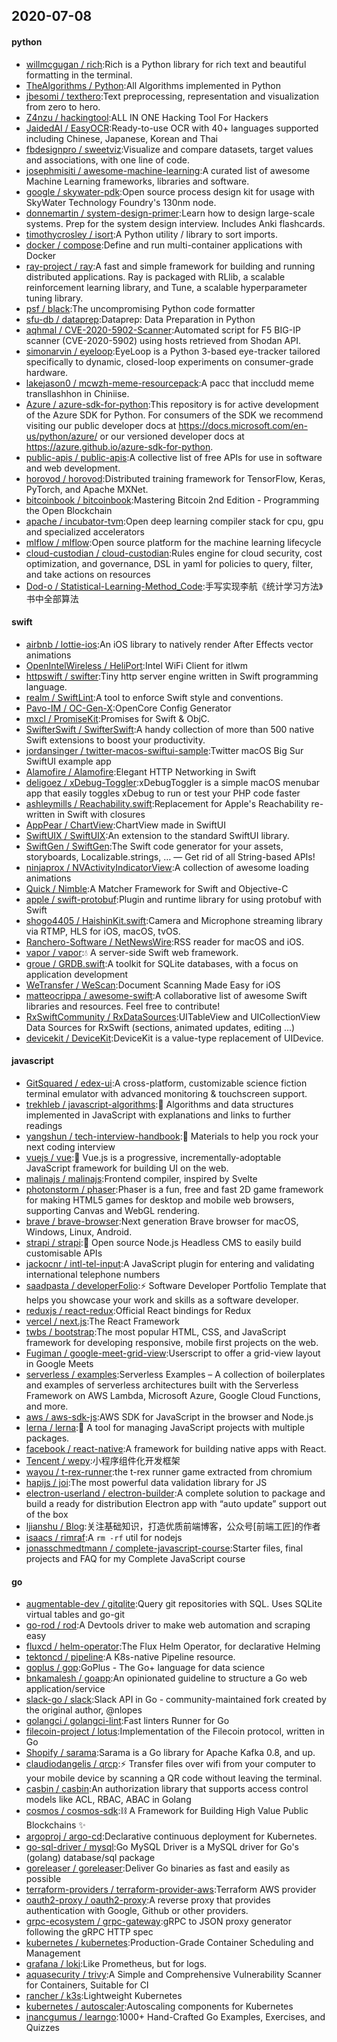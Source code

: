 ## 2020-07-08

#### python
* [willmcgugan / rich](https://github.com/willmcgugan/rich):Rich is a Python library for rich text and beautiful formatting in the terminal.
* [TheAlgorithms / Python](https://github.com/TheAlgorithms/Python):All Algorithms implemented in Python
* [jbesomi / texthero](https://github.com/jbesomi/texthero):Text preprocessing, representation and visualization from zero to hero.
* [Z4nzu / hackingtool](https://github.com/Z4nzu/hackingtool):ALL IN ONE Hacking Tool For Hackers
* [JaidedAI / EasyOCR](https://github.com/JaidedAI/EasyOCR):Ready-to-use OCR with 40+ languages supported including Chinese, Japanese, Korean and Thai
* [fbdesignpro / sweetviz](https://github.com/fbdesignpro/sweetviz):Visualize and compare datasets, target values and associations, with one line of code.
* [josephmisiti / awesome-machine-learning](https://github.com/josephmisiti/awesome-machine-learning):A curated list of awesome Machine Learning frameworks, libraries and software.
* [google / skywater-pdk](https://github.com/google/skywater-pdk):Open source process design kit for usage with SkyWater Technology Foundry's 130nm node.
* [donnemartin / system-design-primer](https://github.com/donnemartin/system-design-primer):Learn how to design large-scale systems. Prep for the system design interview. Includes Anki flashcards.
* [timothycrosley / isort](https://github.com/timothycrosley/isort):A Python utility / library to sort imports.
* [docker / compose](https://github.com/docker/compose):Define and run multi-container applications with Docker
* [ray-project / ray](https://github.com/ray-project/ray):A fast and simple framework for building and running distributed applications. Ray is packaged with RLlib, a scalable reinforcement learning library, and Tune, a scalable hyperparameter tuning library.
* [psf / black](https://github.com/psf/black):The uncompromising Python code formatter
* [sfu-db / dataprep](https://github.com/sfu-db/dataprep):Dataprep: Data Preparation in Python
* [aqhmal / CVE-2020-5902-Scanner](https://github.com/aqhmal/CVE-2020-5902-Scanner):Automated script for F5 BIG-IP scanner (CVE-2020-5902) using hosts retrieved from Shodan API.
* [simonarvin / eyeloop](https://github.com/simonarvin/eyeloop):EyeLoop is a Python 3-based eye-tracker tailored specifically to dynamic, closed-loop experiments on consumer-grade hardware.
* [lakejason0 / mcwzh-meme-resourcepack](https://github.com/lakejason0/mcwzh-meme-resourcepack):A pacc that inccludd meme transllashhon in Chiniise.
* [Azure / azure-sdk-for-python](https://github.com/Azure/azure-sdk-for-python):This repository is for active development of the Azure SDK for Python. For consumers of the SDK we recommend visiting our public developer docs at https://docs.microsoft.com/en-us/python/azure/ or our versioned developer docs at https://azure.github.io/azure-sdk-for-python.
* [public-apis / public-apis](https://github.com/public-apis/public-apis):A collective list of free APIs for use in software and web development.
* [horovod / horovod](https://github.com/horovod/horovod):Distributed training framework for TensorFlow, Keras, PyTorch, and Apache MXNet.
* [bitcoinbook / bitcoinbook](https://github.com/bitcoinbook/bitcoinbook):Mastering Bitcoin 2nd Edition - Programming the Open Blockchain
* [apache / incubator-tvm](https://github.com/apache/incubator-tvm):Open deep learning compiler stack for cpu, gpu and specialized accelerators
* [mlflow / mlflow](https://github.com/mlflow/mlflow):Open source platform for the machine learning lifecycle
* [cloud-custodian / cloud-custodian](https://github.com/cloud-custodian/cloud-custodian):Rules engine for cloud security, cost optimization, and governance, DSL in yaml for policies to query, filter, and take actions on resources
* [Dod-o / Statistical-Learning-Method_Code](https://github.com/Dod-o/Statistical-Learning-Method_Code):手写实现李航《统计学习方法》书中全部算法

#### swift
* [airbnb / lottie-ios](https://github.com/airbnb/lottie-ios):An iOS library to natively render After Effects vector animations
* [OpenIntelWireless / HeliPort](https://github.com/OpenIntelWireless/HeliPort):Intel WiFi Client for itlwm
* [httpswift / swifter](https://github.com/httpswift/swifter):Tiny http server engine written in Swift programming language.
* [realm / SwiftLint](https://github.com/realm/SwiftLint):A tool to enforce Swift style and conventions.
* [Pavo-IM / OC-Gen-X](https://github.com/Pavo-IM/OC-Gen-X):OpenCore Config Generator
* [mxcl / PromiseKit](https://github.com/mxcl/PromiseKit):Promises for Swift & ObjC.
* [SwifterSwift / SwifterSwift](https://github.com/SwifterSwift/SwifterSwift):A handy collection of more than 500 native Swift extensions to boost your productivity.
* [jordansinger / twitter-macos-swiftui-sample](https://github.com/jordansinger/twitter-macos-swiftui-sample):Twitter macOS Big Sur SwiftUI example app
* [Alamofire / Alamofire](https://github.com/Alamofire/Alamofire):Elegant HTTP Networking in Swift
* [deligoez / xDebug-Toggler](https://github.com/deligoez/xDebug-Toggler):xDebugToggler is a simple macOS menubar app that easily toggles xDebug to run or test your PHP code faster
* [ashleymills / Reachability.swift](https://github.com/ashleymills/Reachability.swift):Replacement for Apple's Reachability re-written in Swift with closures
* [AppPear / ChartView](https://github.com/AppPear/ChartView):ChartView made in SwiftUI
* [SwiftUIX / SwiftUIX](https://github.com/SwiftUIX/SwiftUIX):An extension to the standard SwiftUI library.
* [SwiftGen / SwiftGen](https://github.com/SwiftGen/SwiftGen):The Swift code generator for your assets, storyboards, Localizable.strings, … — Get rid of all String-based APIs!
* [ninjaprox / NVActivityIndicatorView](https://github.com/ninjaprox/NVActivityIndicatorView):A collection of awesome loading animations
* [Quick / Nimble](https://github.com/Quick/Nimble):A Matcher Framework for Swift and Objective-C
* [apple / swift-protobuf](https://github.com/apple/swift-protobuf):Plugin and runtime library for using protobuf with Swift
* [shogo4405 / HaishinKit.swift](https://github.com/shogo4405/HaishinKit.swift):Camera and Microphone streaming library via RTMP, HLS for iOS, macOS, tvOS.
* [Ranchero-Software / NetNewsWire](https://github.com/Ranchero-Software/NetNewsWire):RSS reader for macOS and iOS.
* [vapor / vapor](https://github.com/vapor/vapor):💧
A server-side Swift web framework.
* [groue / GRDB.swift](https://github.com/groue/GRDB.swift):A toolkit for SQLite databases, with a focus on application development
* [WeTransfer / WeScan](https://github.com/WeTransfer/WeScan):Document Scanning Made Easy for iOS
* [matteocrippa / awesome-swift](https://github.com/matteocrippa/awesome-swift):A collaborative list of awesome Swift libraries and resources. Feel free to contribute!
* [RxSwiftCommunity / RxDataSources](https://github.com/RxSwiftCommunity/RxDataSources):UITableView and UICollectionView Data Sources for RxSwift (sections, animated updates, editing ...)
* [devicekit / DeviceKit](https://github.com/devicekit/DeviceKit):DeviceKit is a value-type replacement of UIDevice.

#### javascript
* [GitSquared / edex-ui](https://github.com/GitSquared/edex-ui):A cross-platform, customizable science fiction terminal emulator with advanced monitoring & touchscreen support.
* [trekhleb / javascript-algorithms](https://github.com/trekhleb/javascript-algorithms):📝
Algorithms and data structures implemented in JavaScript with explanations and links to further readings
* [yangshun / tech-interview-handbook](https://github.com/yangshun/tech-interview-handbook):💯
Materials to help you rock your next coding interview
* [vuejs / vue](https://github.com/vuejs/vue):🖖
Vue.js is a progressive, incrementally-adoptable JavaScript framework for building UI on the web.
* [malinajs / malinajs](https://github.com/malinajs/malinajs):Frontend compiler, inspired by Svelte
* [photonstorm / phaser](https://github.com/photonstorm/phaser):Phaser is a fun, free and fast 2D game framework for making HTML5 games for desktop and mobile web browsers, supporting Canvas and WebGL rendering.
* [brave / brave-browser](https://github.com/brave/brave-browser):Next generation Brave browser for macOS, Windows, Linux, Android.
* [strapi / strapi](https://github.com/strapi/strapi):🚀
Open source Node.js Headless CMS to easily build customisable APIs
* [jackocnr / intl-tel-input](https://github.com/jackocnr/intl-tel-input):A JavaScript plugin for entering and validating international telephone numbers
* [saadpasta / developerFolio](https://github.com/saadpasta/developerFolio):⚡️
Software Developer Portfolio Template that helps you showcase your work and skills as a software developer.
* [reduxjs / react-redux](https://github.com/reduxjs/react-redux):Official React bindings for Redux
* [vercel / next.js](https://github.com/vercel/next.js):The React Framework
* [twbs / bootstrap](https://github.com/twbs/bootstrap):The most popular HTML, CSS, and JavaScript framework for developing responsive, mobile first projects on the web.
* [Fugiman / google-meet-grid-view](https://github.com/Fugiman/google-meet-grid-view):Userscript to offer a grid-view layout in Google Meets
* [serverless / examples](https://github.com/serverless/examples):Serverless Examples – A collection of boilerplates and examples of serverless architectures built with the Serverless Framework on AWS Lambda, Microsoft Azure, Google Cloud Functions, and more.
* [aws / aws-sdk-js](https://github.com/aws/aws-sdk-js):AWS SDK for JavaScript in the browser and Node.js
* [lerna / lerna](https://github.com/lerna/lerna):🐉
A tool for managing JavaScript projects with multiple packages.
* [facebook / react-native](https://github.com/facebook/react-native):A framework for building native apps with React.
* [Tencent / wepy](https://github.com/Tencent/wepy):小程序组件化开发框架
* [wayou / t-rex-runner](https://github.com/wayou/t-rex-runner):the t-rex runner game extracted from chromium
* [hapijs / joi](https://github.com/hapijs/joi):The most powerful data validation library for JS
* [electron-userland / electron-builder](https://github.com/electron-userland/electron-builder):A complete solution to package and build a ready for distribution Electron app with “auto update” support out of the box
* [ljianshu / Blog](https://github.com/ljianshu/Blog):关注基础知识，打造优质前端博客，公众号[前端工匠]的作者
* [isaacs / rimraf](https://github.com/isaacs/rimraf):A `rm -rf` util for nodejs
* [jonasschmedtmann / complete-javascript-course](https://github.com/jonasschmedtmann/complete-javascript-course):Starter files, final projects and FAQ for my Complete JavaScript course

#### go
* [augmentable-dev / gitqlite](https://github.com/augmentable-dev/gitqlite):Query git repositories with SQL. Uses SQLite virtual tables and go-git
* [go-rod / rod](https://github.com/go-rod/rod):A Devtools driver to make web automation and scraping easy
* [fluxcd / helm-operator](https://github.com/fluxcd/helm-operator):The Flux Helm Operator, for declarative Helming
* [tektoncd / pipeline](https://github.com/tektoncd/pipeline):A K8s-native Pipeline resource.
* [goplus / gop](https://github.com/goplus/gop):GoPlus - The Go+ language for data science
* [bnkamalesh / goapp](https://github.com/bnkamalesh/goapp):An opinionated guideline to structure a Go web application/service
* [slack-go / slack](https://github.com/slack-go/slack):Slack API in Go - community-maintained fork created by the original author, @nlopes
* [golangci / golangci-lint](https://github.com/golangci/golangci-lint):Fast linters Runner for Go
* [filecoin-project / lotus](https://github.com/filecoin-project/lotus):Implementation of the Filecoin protocol, written in Go
* [Shopify / sarama](https://github.com/Shopify/sarama):Sarama is a Go library for Apache Kafka 0.8, and up.
* [claudiodangelis / qrcp](https://github.com/claudiodangelis/qrcp):⚡
Transfer files over wifi from your computer to your mobile device by scanning a QR code without leaving the terminal.
* [casbin / casbin](https://github.com/casbin/casbin):An authorization library that supports access control models like ACL, RBAC, ABAC in Golang
* [cosmos / cosmos-sdk](https://github.com/cosmos/cosmos-sdk):⛓️
A Framework for Building High Value Public Blockchains
✨
* [argoproj / argo-cd](https://github.com/argoproj/argo-cd):Declarative continuous deployment for Kubernetes.
* [go-sql-driver / mysql](https://github.com/go-sql-driver/mysql):Go MySQL Driver is a MySQL driver for Go's (golang) database/sql package
* [goreleaser / goreleaser](https://github.com/goreleaser/goreleaser):Deliver Go binaries as fast and easily as possible
* [terraform-providers / terraform-provider-aws](https://github.com/terraform-providers/terraform-provider-aws):Terraform AWS provider
* [oauth2-proxy / oauth2-proxy](https://github.com/oauth2-proxy/oauth2-proxy):A reverse proxy that provides authentication with Google, Github or other providers.
* [grpc-ecosystem / grpc-gateway](https://github.com/grpc-ecosystem/grpc-gateway):gRPC to JSON proxy generator following the gRPC HTTP spec
* [kubernetes / kubernetes](https://github.com/kubernetes/kubernetes):Production-Grade Container Scheduling and Management
* [grafana / loki](https://github.com/grafana/loki):Like Prometheus, but for logs.
* [aquasecurity / trivy](https://github.com/aquasecurity/trivy):A Simple and Comprehensive Vulnerability Scanner for Containers, Suitable for CI
* [rancher / k3s](https://github.com/rancher/k3s):Lightweight Kubernetes
* [kubernetes / autoscaler](https://github.com/kubernetes/autoscaler):Autoscaling components for Kubernetes
* [inancgumus / learngo](https://github.com/inancgumus/learngo):1000+ Hand-Crafted Go Examples, Exercises, and Quizzes
